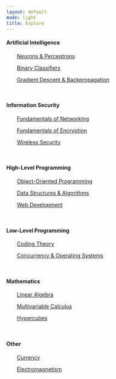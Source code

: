 ```yaml
---
layout: default
mode: light
title: Explore
---
```


<h4>Artificial Intelligence</h4><p>
    <p>&emsp;&emsp;<a class="dark" href="Artificial Intelligence/Neurons & Perceptrons.html">Neurons & Perceptrons</a></p>
    <p>&emsp;&emsp;<a class="dark" href="Artificial Intelligence/Binary Classifiers.html">Binary Classifiers</a></p>
    <p>&emsp;&emsp;<a class="dark" href="Artificial Intelligence/Gradient Descent & Backpropagation.html">Gradient Descent & Backpropagation</a></p>
	<br></p>
<h4>Information Security</h4><p>
    <p>&emsp;&emsp;<a class="dark" href="Information Security/Fundamentals of Networking.html">Fundamentals of Networking</a></p>
    <p>&emsp;&emsp;<a class="dark" href="Information Security/Fundamentals of Encryption.html">Fundamentals of Encryption</a></p>
    <p>&emsp;&emsp;<a class="dark" href="Information Security/Wireless Security.html">Wireless Security</a></p>
    <br></p>
<h4>High-Level Programming</h4><p>
	<p>&emsp;&emsp;<a class="dark" href="High-Level Programming/object-oriented programming.html">Object-Oriented Programming</a></p>
	<p>&emsp;&emsp;<a class="dark" href="High-Level Programming/data structures and algorithms.html">Data Structures & Algorithms</a></p>
	<p>&emsp;&emsp;<a class="dark" href="High-Level Programming/web development.html">Web Development</a></p>
    <br></p>
<h4>Low-Level Programming</h4><p>
    <p>&emsp;&emsp;<a class="dark" href="Low-Level Programming/coding theory.html">Coding Theory</a></p>
    <p>&emsp;&emsp;<a class="dark" href="Low-Level Programming/Concurrency & Operating Systems.html">Concurrency & Operating Systems</a></p>
    <br></p>
<h4>Mathematics</h4><p>
    <p>&emsp;&emsp;<a class="dark" href="Mathematics/Linear Algebra.html">Linear Algebra</a></p>
    <p>&emsp;&emsp;<a class="dark" href="Mathematics/Multivariable Calculus.html">Multivariable Calculus</a></p>
    <p>&emsp;&emsp;<a class="dark" href="Mathematics/Hypercubes.html">Hypercubes</a></p>
    <br></p>
<h4>Other</h4><p>
    <p>&emsp;&emsp;<a class="dark" href="Other/Currency.html">Currency</a></p>
    <p>&emsp;&emsp;<a class="dark" href="Other/Electromagnetism.html">Electromagnetism</a></p>
    <br></p>
